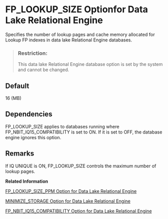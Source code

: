 <!-- loioa63673f584f21015b6dca719ae8410ab -->

# FP\_LOOKUP\_SIZE Optionfor Data Lake Relational Engine

Specifies the number of lookup pages and cache memory allocated for Lookup FP indexes in data lake Relational Engine databases.



> ### Restriction:  
> This data lake Relational Engine database option is set by the system and cannot be changed.



<a name="loioa63673f584f21015b6dca719ae8410ab__iq_refso_541"/>

## Default

16 \(MB\)



<a name="loioa63673f584f21015b6dca719ae8410ab__iq_refso_549"/>

## Dependencies

FP\_LOOKUP\_SIZE applies to databases running where FP\_NBIT\_IQ15\_COMPATIBILITY is set to ON. If it is set to OFF, the database engine ignores this option.



<a name="loioa63673f584f21015b6dca719ae8410ab__iq_refso_543"/>

## Remarks

If IQ UNIQUE is ON, FP\_LOOKUP\_SIZE controls the maximum number of lookup pages.

**Related Information**  


[FP\_LOOKUP\_SIZE\_PPM Option for Data Lake Relational Engine](fp-lookup-size-ppm-option-for-data-lake-relational-engine-a636a3a.md "Controls the amount of main buffer cache allocated to FP indexes in data lake Relational Engine 15databases.")

[MINIMIZE\_STORAGE Option for Data Lake Relational Engine](minimize-storage-option-for-data-lake-relational-engine-a64115e.md "Minimizes use of storagespace for newly created columns in data lake Relational Engine databases.")

[FP\_NBIT\_IQ15\_COMPATIBILITY Option for Data Lake Relational Engine](fp-nbit-iq15-compatibility-option-for-data-lake-relational-engine-a874375.md "Provides support for tokenized FP indexes similar to that available in data lake Relational Engine.")

